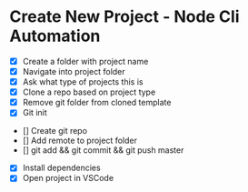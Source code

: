 # Create New Project - Node Cli Automation

- [x] Create a folder with project name
- [x] Navigate into project folder
- [x] Ask what type of projects this is
- [x] Clone a repo based on project type
- [x] Remove git folder from cloned template
- [x] Git init
- [] Create git repo
- [] Add remote to project folder
- [] git add && git commit && git push master
- [x] Install dependencies
- [x] Open project in VSCode
